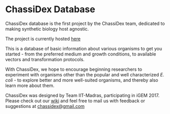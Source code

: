 # ChassiDex Database

ChassiDex database is the first project by the ChassiDex team, dedicated to making synthetic biology host agnostic.

The project is currently hosted [here](https://suspicious-curran-f3ddc7.netlify.com/)

This is a database of basic information about various organisms to get you started - from the preferred medium and growth conditions, to available vectors and transformation protocols. 

With ChassiDex, we hope to encourage beginning researchers to experiment with organisms other than the popular and well characterized *E. coli* - to explore better and more well-suited organisms, and thereby also learn more about them.

ChassiDex was designed by Team IIT-Madras, participating in iGEM 2017. Please check out our [wiki](http://2017.igem.org/Team:IIT-Madras) and feel free to mail us with feedback or suggestions at chassidex@gmail.com
